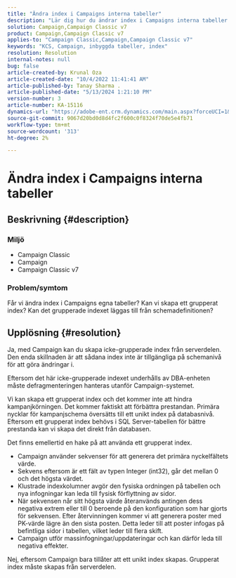 ```yaml
---
title: "Ändra index i Campaigns interna tabeller"
description: "Lär dig hur du ändrar index i Campaigns interna tabeller och skapar ett grupperat index."
solution: Campaign,Campaign Classic v7
product: Campaign,Campaign Classic v7
applies-to: "Campaign Classic,Campaign,Campaign Classic v7"
keywords: "KCS, Campaign, inbyggda tabeller, index"
resolution: Resolution
internal-notes: null
bug: false
article-created-by: Krunal Oza
article-created-date: "10/4/2022 11:41:41 AM"
article-published-by: Tanay Sharma .
article-published-date: "5/13/2024 1:21:10 PM"
version-number: 3
article-number: KA-15116
dynamics-url: "https://adobe-ent.crm.dynamics.com/main.aspx?forceUCI=1&pagetype=entityrecord&etn=knowledgearticle&id=daa95983-d943-ed11-bba2-002248086735"
source-git-commit: 9067d20bd0d8d4fc2f600c0f8324f70de5e4fb71
workflow-type: tm+mt
source-wordcount: '313'
ht-degree: 2%

---
```


# Ändra index i Campaigns interna tabeller

## Beskrivning {#description}


### Miljö

- Campaign Classic
- Campaign
- Campaign Classic v7


### Problem/symtom

Får vi ändra index i Campaigns egna tabeller?
Kan vi skapa ett grupperat index?
Kan det grupperade indexet läggas till från schemadefinitionen?


## Upplösning {#resolution}


Ja, med Campaign kan du skapa icke-grupperade index från serverdelen. Den enda skillnaden är att sådana index inte är tillgängliga på schemanivå för att göra ändringar i. 

Eftersom det här icke-grupperade indexet underhålls av DBA-enheten måste defragmenteringen hanteras utanför Campaign-systemet.


Vi kan skapa ett grupperat index och det kommer inte att hindra kampanjkörningen. Det kommer faktiskt att förbättra prestandan. Primära nycklar för kampanjschema översätts till ett unikt index på databasnivå. Eftersom ett grupperat index behövs i SQL Server-tabellen för bättre prestanda kan vi skapa det direkt från databasen.

Det finns emellertid en hake på att använda ett grupperat index.

- Campaign använder sekvenser för att generera det primära nyckelfältets värde.
- Sekvens eftersom är ett fält av typen Integer (int32), går det mellan 0 och det högsta värdet.
- Klustrade indexkolumner avgör den fysiska ordningen på tabellen och nya infogningar kan leda till fysisk förflyttning av sidor.
- När sekvensen når sitt högsta värde återanvänds antingen dess negativa extrem eller till 0 beroende på den konfiguration som har gjorts för sekvensen. Efter återvinningen kommer vi att generera poster med PK-värde lägre än den sista posten. Detta leder till att poster infogas på befintliga sidor i tabellen, vilket leder till flera skift.
- Campaign utför massinfogningar/uppdateringar och kan därför leda till negativa effekter.


Nej, eftersom Campaign bara tillåter att ett unikt index skapas. Grupperat index måste skapas från serverdelen.

